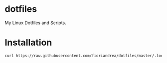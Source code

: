 # dotfiles

My Linux Dotfiles and Scripts.

# Installation

```sh
curl https://raw.githubusercontent.com/fioriandrea/dotfiles/master/.local/scripts/install-dotfiles | bash
```
